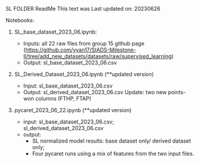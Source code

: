 SL FOLDER ReadMe
This text was Last updated on: 20230626

Notebooks:
1. SL_base_dataset_2023_06.ipynb:
	- Inputs: all 22 raw files from group 15 github page (https://github.com/yyan17/SIADS-Milestone-II/tree/add_new_datasets/datasets/raw/supervised_learning)
	- Output: sl_base_dataset_2023_06.csv
	

2. SL_Derived_Dataset_2023_06.ipynb (**updated version)
	- Input: sl_base_dataset_2023_06.csv
	- Output:  sl_derived_dataset_2023_06.csv
		Update: two new points-won columns (FTHP, FTAP)


3. pycaret_2023_06_22.ipynb (**updated version)
	- input: sl_base_dataset_2023_06.csv; sl_derived_dataset_2023_06.csv
	- output: 
        - SL normalized model results: base dataset only/ derived dataset only; 
        - Four pycaret runs using a mix of features from the two input files.
